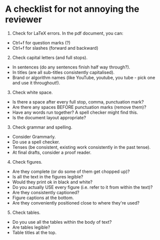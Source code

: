 # A checklist for not annoying the reviewer

1. Check for LaTeX errors. In the pdf document, you can:
  - Ctrl+f for question marks (?)
  - Ctrl+f for slashes (forward and backward)

2. Check capital letters (and full stops).
  - In sentences (do any sentences finish half way through?).
  - In titles (are all sub-titles consistently capitalised).
  - Brand or algorithm names (like YouTube, youtube, you tube - pick one and use it throughout!).

3. Check white space.
  - Is there a space after every full stop, comma, punctuation mark?
  - Are there any spaces BEFORE punctuation marks (remove them)?
  - Have any words run together? A spell checker might find this.
  - Is the document layout appropriate?

3. Check grammar and spelling.
  - Consider Grammarly.
  - Do use a spell checker.
  - Tenses (be consistent, existing work consistently in the past tense).
  - At final drafts, consider a proof reader.

4. Check figures.
  - Are they complete (or do some of them get chopped up)?
  - Is all the text in the figures legible?
  - Would they print ok in black and white?
  - Do you actually USE every figure (i.e. refer to it from within the text)?
  - Are they consistently captioned?
  - Figure captions at the bottom.
  - Are they conveniently positioned close to where they're used?

5. Check tables.
  - Do you use all the tables within the body of text?
  - Are tables legible?
  - Table titles at the top.
